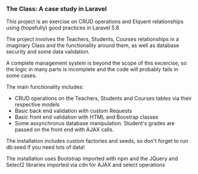 <h3>The Class: A case study in Laravel</h3>

<p>This project is an exercise on CRUD operations and Elquent relationships using (hopefully) good practices in Laravel 5.8</p>
<p>The project involves the Teachers, Students, Courses relationships in a imaginary Class and the functionality around them, as well as database security and some data validation.</p>
<p>A complete management system is beyond the scope of this excercise, so the logic in many parts is incomplete and the code will probably fails in some cases.</p>
<p>The main functionality includes:</p>
<ul>
    <li>CRUD operations on the Teachers, Students and Courses tables via their respective models</li>
    <li>Basic back end validation with custom Requests</li>
    <li>Basic front end validation with HTML and Boostrap classes</li>
    <li>Some assynchronus database manipulation. Student's grades are passed on the front end with AJAX calls.
</ul>
<p>The installation includes custom factories and seeds, so don't forget to run db:seed if you need lots of data!</p>
<p>The installation uses Bootstrap imported with npm and the JQuery and Select2 libraries imported via cdn for AJAX and select operations</p>
    
